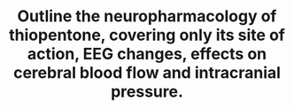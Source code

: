 ---
title: "Outline the neuropharmacology of thiopentone, covering only its site of action, EEG changes, effects on cerebral blood flow and intracranial pressure."
entityType: SAQ
exam: PEX
college: ANZCA
year: 2003
sitting: A
question: 2
passRate: 80
EC_expectedDomains:
- "The question was asked in appreciably the same format on the March 1999 paper."
- "The marking parameters as set out in that Examiner’s Report were still appropriate for this sitting."
- "Candidates are directed to read that Examiner’s Report."
- "Virtually all candidates appreciated the question had four sub-sections and ensured that they answered all four sections."
EC_extraCredit: []
EC_errorsCommon:
- "Despite the question specifying that only the four sections needed to be answered many candidates gave detailed, additional information on packaging, dosing and the structure of thiopentone without in any way attempting to relate these facts to the question asked. No credit was given for this."
- "Also vague answers such as “EEG changes are dose related” or “thiopentone has an inhibitory affect on the brain via GABA receptors” were deemed inadequate to answer the question satisfactorily without more detailed explanation."
---